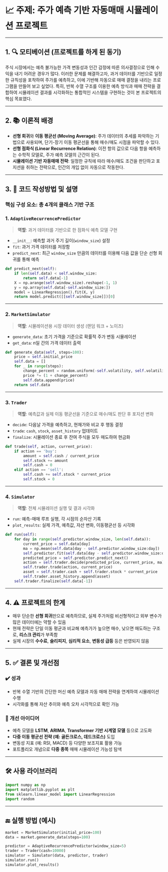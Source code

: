 # 📈 주제: 주가 예측 기반 자동매매 시뮬레이션 프로젝트

---

## 1. 🔍 모티베이션 (프로젝트를 하게 된 동기)

주식 시장에서는 예측 불가능한 가격 변동성과 인간 감정에 따른 의사결정으로 인해 수익을 내기 어려운 경우가 많다. 이러한 문제를 해결하고자, 과거 데이터를 기반으로 일정한 규칙성을 포착하여 주가를 예측하고, 이에 기반해 자동으로 매매 결정을 내리는 프로그램을 만들어 보고 싶었다. 특히, 반복 수열 구조를 이용한 예측 방식과 매매 전략을 결합하여 시뮬레이션 결과를 시각화하는 통합적인 시스템을 구현하는 것이 본 프로젝트의 핵심 목표였다.

---

## 2. 📚 이론적 배경

* **선형 회귀**와 **이동 평균선 (Moving Average)**: 주가 데이터의 추세를 파악하는 기법으로 사용되며, 단기-장기 이동 평균선을 통해 매수/매도 시점을 파악할 수 있다.
* **선형 점화식 (Linear Recurrence Relation)**: 이전 항의 값으로 다음 항을 예측하는 수학적 모델로, 주가 예측 모델의 근간이 된다.
* **시뮬레이션 기반 자동매매 전략**: 일정한 규칙에 따라 매수/매도 조건을 판단하고 포지션을 취하는 전략으로, 인간의 개입 없이 자동으로 작동한다.

---

## 3. 🧠 코드 작성방법 및 설명

### 핵심 구성 요소: 총 4개의 클래스 기반 구조

### 1. `AdaptiveRecurrencePredictor`

> **역할**: 과거 데이터를 기반으로 한 점화식 예측 모델 구현

* `__init__`: 예측할 과거 주기 길이(`window_size`) 설정
* `fit`: 과거 가격 데이터를 저장함
* `predict_next`: 최근 `window_size` 만큼의 데이터를 이용해 다음 값을 단순 선형 회귀를 통해 예측

```python
def predict_next(self):
    if len(self.data) < self.window_size:
        return self.data[-1]
    X = np.arange(self.window_size).reshape(-1, 1)
    y = np.array(self.data[-self.window_size:])
    model = LinearRegression().fit(X, y)
    return model.predict([[self.window_size]])[0]
```

---

### 2. `MarketSimulator`

> **역할**: 시뮬레이션용 시장 데이터 생성 (랜덤 워크 + 노이즈)

* `generate_data`: 초기 가격을 기준으로 확률적 주가 변동 시뮬레이션
* `get_data`: n일 간의 가격 데이터 출력

```python
def generate_data(self, steps=100):
    price = self.initial_price
    self.data = []
    for _ in range(steps):
        change_percent = random.uniform(-self.volatility, self.volatility)
        price *= (1 + change_percent)
        self.data.append(price)
    return self.data
```

---

### 3. `Trader`

> **역할**: 예측값과 실제 이동 평균선을 기준으로 매수/매도 판단 후 포지션 변화

* `decide`: 다음날 가격을 예측하고, 현재가와 비교 후 행동 결정
* `trade`: `cash`, `stock`, `asset_history` 업데이트
* `finalize`: 시뮬레이션 종료 후 잔여 주식을 모두 매도하여 현금화

```python
def trade(self, action, current_price):
    if action == 'buy':
        amount = self.cash / current_price
        self.stock += amount
        self.cash = 0
    elif action == 'sell':
        self.cash += self.stock * current_price
        self.stock = 0
```

---

### 4. `Simulator`

> **역할**: 전체 시뮬레이션 실행 및 결과 시각화

* `run`: 예측-매매 루프 실행, 각 시점의 순자산 기록
* `plot_results`: 실제 가격, 예측값, 자산 변화, 이동평균선 등 시각화

```python
def run(self):
    for day in range(self.predictor.window_size, len(self.data)):
        current_price = self.data[day]
        ma = np.mean(self.data[day - self.predictor.window_size:day])
        self.predictor.fit(self.data[day - self.predictor.window_size:day])
        predicted_price = self.predictor.predict_next()
        action = self.trader.decide(predicted_price, current_price, ma)
        self.trader.trade(action, current_price)
        asset = self.trader.cash + self.trader.stock * current_price
        self.trader.asset_history.append(asset)
    self.trader.finalize(self.data[-1])
```

---

## 4. ⚠️ 프로젝트의 한계

* 매우 단순한 **선형 회귀**만으로 예측하므로, 실제 주가처럼 비선형적이고 외부 변수가 많은 데이터에는 약할 수 있음
* 현재 전략은 단일 이동 평균과 비교해 예측가가 높으면 매수, 낮으면 매도하는 구조로, **리스크 관리**가 부족함
* 실제 시장의 **수수료**, **슬리피지**, **심리적 요소**, **변동성 급등** 등은 반영되지 않음

---

## 5. ✅ 결론 및 개선점

### ✔️ 성과

* 반복 수열 기반의 간단한 머신 예측 모델과 자동 매매 전략을 연계하여 시뮬레이션 수행
* 시각화를 통해 자산 추이와 예측 오차 시각적으로 확인 가능

### 🔧 개선 아이디어

* 예측 모델을 **LSTM**, **ARIMA**, **Transformer 기반 시계열 모델** 등으로 고도화
* **다중 이동 평균선 전략 (예: 골든크로스, 데드크로스)** 도입
* 변동성 지표 (예: RSI, MACD) 등 다양한 보조지표 활용 가능
* 포트폴리오 개념으로 **다중 종목** 매매 시뮬레이션 가능성 탐색

---

## 🛠 사용 라이브러리

```python
import numpy as np
import matplotlib.pyplot as plt
from sklearn.linear_model import LinearRegression
import random
```

---

## 🔚 실행 방법 (예시)

```python
market = MarketSimulator(initial_price=100)
data = market.generate_data(steps=100)

predictor = AdaptiveRecurrencePredictor(window_size=5)
trader = Trader(cash=10000)
simulator = Simulator(data, predictor, trader)
simulator.run()
simulator.plot_results()
```
